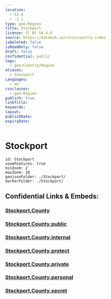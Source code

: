 ```yaml
---
location:
  - 53.4
  - -2.1
type: geo-Region
title: Stockport
license: CC BY-SA 4.0
source: https://datahub.io/core/country-codes
isDeleted: false
isReadOnly: false
draft: false
confidential: public
tags:
  - geo/Country/Region
aliases:
  - Stockport
Languages:
  - de
cssclasses:
  - geo-Region
publish: true
linkTitle:
keywords:
layout:
publishDate:
expiryDate:
---
```


# Stockport

```leaflet
id: Stockport
zoomFeatures: true 
minZoom: 2 
maxZoom: 18
geojsonFolder: ./Stockport/
markerFolder: ./Stockport/
```


## Confidential Links & Embeds: 

### [Stockport,County](/_Standards/Earth/Continent/Europe/Europe~North/UK/England/Regions~England/North_West_England/Manchester,County/Stockport,County.md) 

### [Stockport,County.public](/_public/Earth/Continent/Europe/Europe~North/UK/England/Regions~England/North_West_England/Manchester,County/Stockport,County.public.md) 

### [Stockport,County.internal](/_internal/Earth/Continent/Europe/Europe~North/UK/England/Regions~England/North_West_England/Manchester,County/Stockport,County.internal.md) 

### [Stockport,County.protect](/_protect/Earth/Continent/Europe/Europe~North/UK/England/Regions~England/North_West_England/Manchester,County/Stockport,County.protect.md) 

### [Stockport,County.private](/_private/Earth/Continent/Europe/Europe~North/UK/England/Regions~England/North_West_England/Manchester,County/Stockport,County.private.md) 

### [Stockport,County.personal](/_personal/Earth/Continent/Europe/Europe~North/UK/England/Regions~England/North_West_England/Manchester,County/Stockport,County.personal.md) 

### [Stockport,County.secret](/_secret/Earth/Continent/Europe/Europe~North/UK/England/Regions~England/North_West_England/Manchester,County/Stockport,County.secret.md)


